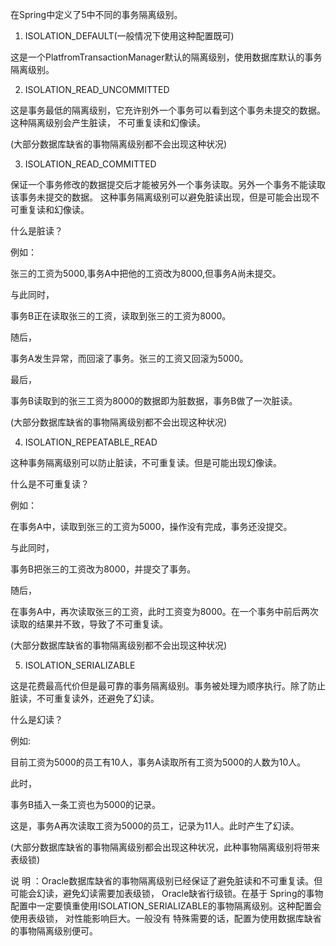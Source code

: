 在Spring中定义了5中不同的事务隔离级别。

1. ISOLATION_DEFAULT(一般情况下使用这种配置既可)

这是一个PlatfromTransactionManager默认的隔离级别，使用数据库默认的事务隔离级别。

2. ISOLATION_READ_UNCOMMITTED

这是事务最低的隔离级别，它充许别外一个事务可以看到这个事务未提交的数据。这种隔离级别会产生脏读，
不可重复读和幻像读。

(大部分数据库缺省的事物隔离级别都不会出现这种状况)

3. ISOLATION_READ_COMMITTED  

保证一个事务修改的数据提交后才能被另外一个事务读取。另外一个事务不能读取该事务未提交的数据。
这种事务隔离级别可以避免脏读出现，但是可能会出现不可重复读和幻像读。

什么是脏读？

例如：

张三的工资为5000,事务A中把他的工资改为8000,但事务A尚未提交。

与此同时，

事务B正在读取张三的工资，读取到张三的工资为8000。

随后，

事务A发生异常，而回滚了事务。张三的工资又回滚为5000。

最后，

事务B读取到的张三工资为8000的数据即为脏数据，事务B做了一次脏读。

(大部分数据库缺省的事物隔离级别都不会出现这种状况)

4. ISOLATION_REPEATABLE_READ  

这种事务隔离级别可以防止脏读，不可重复读。但是可能出现幻像读。

什么是不可重复读？

例如：

在事务A中，读取到张三的工资为5000，操作没有完成，事务还没提交。

与此同时，

事务B把张三的工资改为8000，并提交了事务。

随后，

在事务A中，再次读取张三的工资，此时工资变为8000。在一个事务中前后两次读取的结果并不致，导致了不可重复读。

(大部分数据库缺省的事物隔离级别都不会出现这种状况)

5. ISOLATION_SERIALIZABLE

这是花费最高代价但是最可靠的事务隔离级别。事务被处理为顺序执行。除了防止脏读，不可重复读外，还避免了幻读。

什么是幻读？

例如:

目前工资为5000的员工有10人，事务A读取所有工资为5000的人数为10人。

此时，

事务B插入一条工资也为5000的记录。

这是，事务A再次读取工资为5000的员工，记录为11人。此时产生了幻读。

(大部分数据库缺省的事物隔离级别都会出现这种状况，此种事物隔离级别将带来表级锁)

 

说 明 ：Oracle数据库缺省的事物隔离级别已经保证了避免脏读和不可重复读。但可能会幻读，避免幻读需要加表级锁，
Oracle缺省行级锁。在基于 Spring的事物配置中一定要慎重使用ISOLATION_SERIALIZABLE的事物隔离级别。这种配置会使用表级锁，
对性能影响巨大。一般没有 特殊需要的话，配置为使用数据库缺省的事物隔离级别便可。